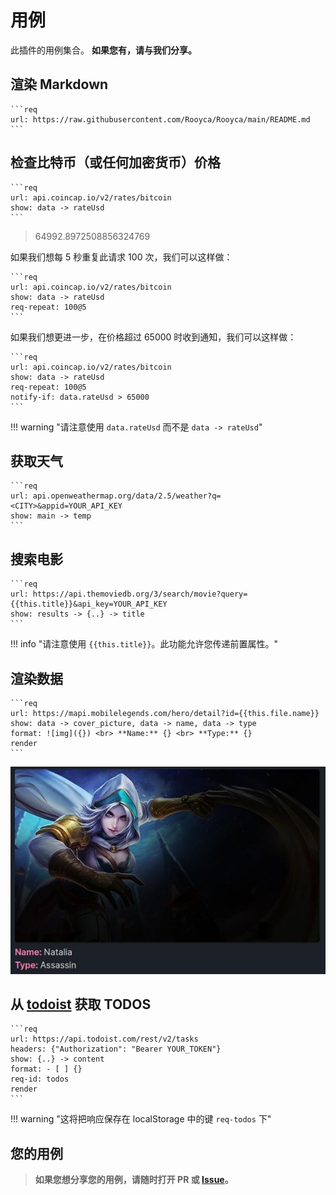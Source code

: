 # 用例

此插件的用例集合。 **如果您有，请与我们分享。**

## 渲染 Markdown

~~~makdown
```req
url: https://raw.githubusercontent.com/Rooyca/Rooyca/main/README.md
```
~~~

## 检查比特币（或任何加密货币）价格

~~~makdown
```req 
url: api.coincap.io/v2/rates/bitcoin
show: data -> rateUsd
```
~~~

> 64992.8972508856324769

如果我们想每 5 秒重复此请求 100 次，我们可以这样做：

~~~makdown
```req 
url: api.coincap.io/v2/rates/bitcoin
show: data -> rateUsd
req-repeat: 100@5
```
~~~

如果我们想更进一步，在价格超过 65000 时收到通知，我们可以这样做：

~~~makdown
```req 
url: api.coincap.io/v2/rates/bitcoin
show: data -> rateUsd
req-repeat: 100@5
notify-if: data.rateUsd > 65000
```
~~~

!!! warning "请注意使用 `data.rateUsd` 而不是 `data -> rateUsd`"

## 获取天气

~~~makdown
```req
url: api.openweathermap.org/data/2.5/weather?q=<CITY>&appid=YOUR_API_KEY
show: main -> temp
```
~~~

## 搜索电影

~~~makdown
```req
url: https://api.themoviedb.org/3/search/movie?query={{this.title}}&api_key=YOUR_API_KEY
show: results -> {..} -> title
```
~~~

!!! info "请注意使用 `{{this.title}}`。此功能允许您传递前置属性。"

## 渲染数据

~~~makdown
```req
url: https://mapi.mobilelegends.com/hero/detail?id={{this.file.name}}
show: data -> cover_picture, data -> name, data -> type
format: ![img]({}) <br> **Name:** {} <br> **Type:** {}
render
```
~~~

![data-rendering](./data-rendering.jpg)

## 从 [todoist](https://todoist.com/) 获取 TODOS

~~~makdown
```req
url: https://api.todoist.com/rest/v2/tasks
headers: {"Authorization": "Bearer YOUR_TOKEN"}
show: {..} -> content
format: - [ ] {}
req-id: todos
render
```
~~~

!!! warning "这将把响应保存在 localStorage 中的键 `req-todos` 下"

## 您的用例

> **如果您想分享您的用例，请随时打开 PR 或 [Issue](https://github.com/Rooyca/obsidian-api-request/issues/new/choose)。**
